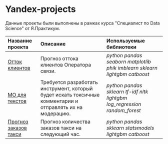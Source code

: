 # Yandex-projects
Данные проекты были выполнены в рамках курса "Специалист по Data Science" от Я.Практикум.

| Название проекта | Описание | Используемые библиотеки | 
| :---------------------- | :---------------------- | :---------------------- |
| [Отток клиентов](telecom) | Прогноз оттока клиентов Оператора связи. | *python pandas seaborn matplotlib phik imblearn sklearn  lightgbm catboost* |
| [МО для текстов](comments_toxic) | Требуется разработать инструмент, который будет искать токсичные комментарии и отправлять их на модерацию. | *python pandas sklearn tf-idf nltk  lightgbm log_regression random_forest* |
| [Прогноз заказов такси](taxi-orders) | Прогноз количества заказов такси на следующий час. | *python pandas sklearn statsmodels lightgbm catboost* |

